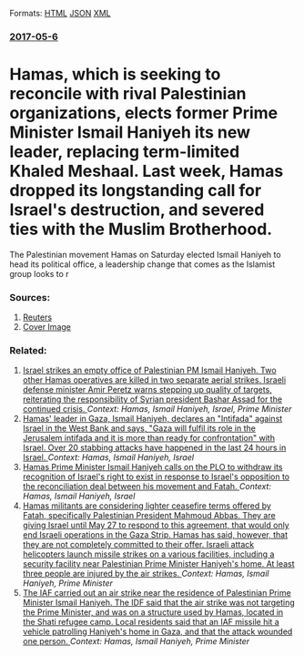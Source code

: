 
Formats: [HTML](/news/2017/05/6/hamas-which-is-seeking-to-reconcile-with-rival-palestinian-organizations-elects-former-prime-minister-ismail-haniyeh-its-new-leader-repla.html)  [JSON](/news/2017/05/6/hamas-which-is-seeking-to-reconcile-with-rival-palestinian-organizations-elects-former-prime-minister-ismail-haniyeh-its-new-leader-repla.json)  [XML](/news/2017/05/6/hamas-which-is-seeking-to-reconcile-with-rival-palestinian-organizations-elects-former-prime-minister-ismail-haniyeh-its-new-leader-repla.xml)  

### [2017-05-6](/news/2017/05/6/index.md)

# Hamas, which is seeking to reconcile with rival Palestinian organizations, elects former Prime Minister Ismail Haniyeh its new leader, replacing term-limited Khaled Meshaal. Last week, Hamas dropped its longstanding call for Israel's destruction, and severed ties with the Muslim Brotherhood. 

 The Palestinian movement Hamas on Saturday elected Ismail Haniyeh to head its political office, a leadership change that comes as the Islamist group looks to r


### Sources:

1. [Reuters](https://www.reuters.com/article/us-palestinians-hamas-election-idUSKBN1820DV)
1. [Cover Image](/resources/r/?m=02&d=20170506&t=2&i=1183507425&w=400&r=LYNXMPED4508Q)

### Related:

1. [ Israel strikes an empty office of Palestinian PM Ismail Haniyeh. Two other Hamas operatives are killed in two separate aerial strikes. Israeli defense minister Amir Peretz warns stepping up quality of targets, reiterating the responsibility of Syrian president Bashar Assad for the continued crisis. ](/news/2006/07/2/israel-strikes-an-empty-office-of-palestinian-pm-ismail-haniyeh-two-other-hamas-operatives-are-killed-in-two-separate-aerial-strikes-isra.md) _Context: Hamas, Ismail Haniyeh, Israel, Prime Minister_
2. [Hamas' leader in Gaza, Ismail Haniyeh, declares an "Intifada" against Israel in the West Bank and says, "Gaza will fulfil its role in the Jerusalem intifada and it is more than ready for confrontation" with Israel. Over 20 stabbing attacks have happened in the last 24 hours in Israel. ](/news/2015/10/9/hamas-leader-in-gaza-ismail-haniyeh-declares-an-intifada-against-israel-in-the-west-bank-and-says-gaza-will-fulfil-its-role-in-the-je.md) _Context: Hamas, Ismail Haniyeh, Israel_
3. [Hamas Prime Minister Ismail Haniyeh calls on the PLO to withdraw its recognition of Israel's right to exist in response to Israel's opposition to the reconciliation deal between his movement and Fatah. ](/news/2011/04/29/hamas-prime-minister-ismail-haniyeh-calls-on-the-plo-to-withdraw-its-recognition-of-israelas-right-to-exist-in-response-to-israelas-oppo.md) _Context: Hamas, Ismail Haniyeh, Israel_
4. [ Hamas militants are considering lighter ceasefire terms offered by Fatah, specifically Palestinian President Mahmoud Abbas. They are giving Israel until May 27 to respond to this agreement, that would only end Israeli operations in the Gaza Strip. Hamas has said, however, that they are not completely committed to their offer. Israeli attack helicopters launch missile strikes on a various facilities, including a security facility near Palestinian Prime Minister Haniyeh's home. At least three people are injured by the air strikes. ](/news/2007/05/26/hamas-militants-are-considering-lighter-ceasefire-terms-offered-by-fatah-specifically-palestinian-president-mahmoud-abbas-they-are-giving.md) _Context: Hamas, Ismail Haniyeh, Prime Minister_
5. [ The IAF carried out an air strike near the residence of Palestinian Prime Minister Ismail Haniyeh. The IDF said that the air strike was not targeting the Prime Minister, and was on a structure used by Hamas, located in the Shati refugee camp. Local residents said that an IAF missile hit a vehicle patrolling Haniyeh's home in Gaza, and that the attack wounded one person. ](/news/2007/05/25/the-iaf-carried-out-an-air-strike-near-the-residence-of-palestinian-prime-minister-ismail-haniyeh-the-idf-said-that-the-air-strike-was-not.md) _Context: Hamas, Ismail Haniyeh, Prime Minister_

